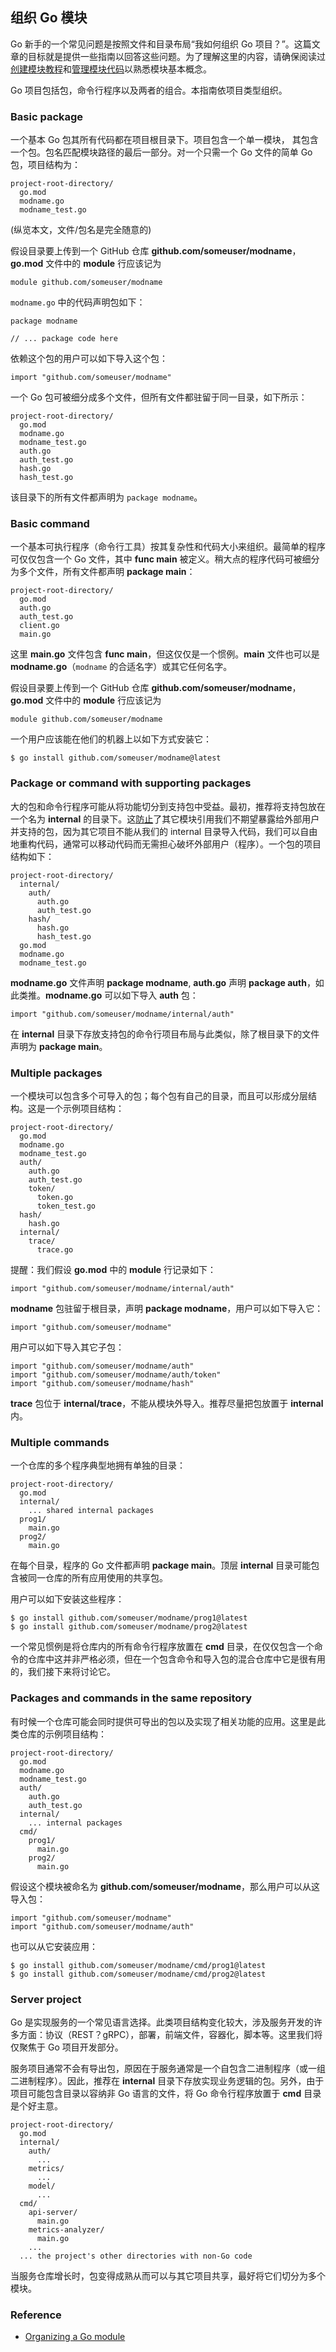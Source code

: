## 组织 Go 模块

Go 新手的一个常见问题是按照文件和目录布局“我如何组织 Go 项目？”。这篇文章的目标就是提供一些指南以回答这些问题。为了理解这里的内容，请确保阅读过[创建模块教程](https://go.dev/doc/tutorial/create-module)和[管理模块代码](https://go.dev/doc/modules/managing-source)以熟悉模块基本概念。

Go 项目包括包，命令行程序以及两者的组合。本指南依项目类型组织。

### Basic package

一个基本 Go 包其所有代码都在项目根目录下。项目包含一个单一模块， 其包含一个包。包名匹配模块路径的最后一部分。对一个只需一个 Go 文件的简单 Go 包，项目结构为：

```
project-root-directory/
  go.mod
  modname.go
  modname_test.go
```

(纵览本文，文件/包名是完全随意的)

假设目录要上传到一个 GitHub 仓库 **github.com/someuser/modname**，**go.mod** 文件中的 **module** 行应该记为 

```
module github.com/someuser/modname
```

`modname.go` 中的代码声明包如下：

```
package modname

// ... package code here
```

依赖这个包的用户可以如下导入这个包：

```
import "github.com/someuser/modname"
```

一个 Go 包可被细分成多个文件，但所有文件都驻留于同一目录，如下所示：

```
project-root-directory/
  go.mod
  modname.go
  modname_test.go
  auth.go
  auth_test.go
  hash.go
  hash_test.go
```

该目录下的所有文件都声明为 `package modname`。

### Basic command

一个基本可执行程序（命令行工具）按其复杂性和代码大小来组织。最简单的程序可仅仅包含一个 Go 文件，其中 **func main** 被定义。稍大点的程序代码可被细分为多个文件，所有文件都声明 **package main**：

```
project-root-directory/
  go.mod
  auth.go
  auth_test.go
  client.go
  main.go
```

这里 **main.go** 文件包含 **func main**，但这仅仅是一个惯例。**main** 文件也可以是 **modname.go**（`modname` 的合适名字）或其它任何名字。

假设目录要上传到一个 GitHub 仓库 **github.com/someuser/modname**，**go.mod** 文件中的 **module** 行应该记为 

```
module github.com/someuser/modname
```

一个用户应该能在他们的机器上以如下方式安装它：

```
$ go install github.com/someuser/modname@latest
```

### Package or command with supporting packages

大的包和命令行程序可能从将功能切分到支持包中受益。最初，推荐将支持包放在一个名为 **internal** 的目录下。这[防止](https://pkg.go.dev/cmd/go#hdr-Internal_Directories)了其它模块引用我们不期望暴露给外部用户并支持的包，因为其它项目不能从我们的 internal 目录导入代码，我们可以自由地重构代码，通常可以移动代码而无需担心破坏外部用户（程序）。一个包的项目结构如下：

```
project-root-directory/
  internal/
    auth/
      auth.go
      auth_test.go
    hash/
      hash.go
      hash_test.go
  go.mod
  modname.go
  modname_test.go
```

**modname.go** 文件声明 **package modname**, **auth.go** 声明 **package auth**，如此类推。**modname.go** 可以如下导入 **auth** 包：

```
import "github.com/someuser/modname/internal/auth"
```

在 **internal** 目录下存放支持包的命令行项目布局与此类似，除了根目录下的文件声明为 **package main**。

### Multiple packages

一个模块可以包含多个可导入的包；每个包有自己的目录，而且可以形成分层结构。这是一个示例项目结构：

```
project-root-directory/
  go.mod
  modname.go
  modname_test.go
  auth/
    auth.go
    auth_test.go
    token/
      token.go
      token_test.go
  hash/
    hash.go
  internal/
    trace/
      trace.go
```

提醒：我们假设 **go.mod** 中的 **module** 行记录如下：

```
import "github.com/someuser/modname/internal/auth"
```

**modname** 包驻留于根目录，声明 **package modname**，用户可以如下导入它：

```
import "github.com/someuser/modname"
```

用户可以如下导入其它子包：

```
import "github.com/someuser/modname/auth"
import "github.com/someuser/modname/auth/token"
import "github.com/someuser/modname/hash"
```

**trace** 包位于 **internal/trace**，不能从模块外导入。推荐尽量把包放置于 **internal** 内。

### Multiple commands

一个仓库的多个程序典型地拥有单独的目录：

```
project-root-directory/
  go.mod
  internal/
    ... shared internal packages
  prog1/
    main.go
  prog2/
    main.go
```

在每个目录，程序的 Go 文件都声明 **package main**。顶层 **internal** 目录可能包含被同一仓库的所有应用使用的共享包。

用户可以如下安装这些程序：

```
$ go install github.com/someuser/modname/prog1@latest
$ go install github.com/someuser/modname/prog2@latest
```

一个常见惯例是将仓库内的所有命令行程序放置在 **cmd** 目录，在仅仅包含一个命令的仓库中这并非严格必须，但在一个包含命令和导入包的混合仓库中它是很有用的，我们接下来将讨论它。

### Packages and commands in the same repository

有时候一个仓库可能会同时提供可导出的包以及实现了相关功能的应用。这里是此类仓库的示例项目结构：

```
project-root-directory/
  go.mod
  modname.go
  modname_test.go
  auth/
    auth.go
    auth_test.go
  internal/
    ... internal packages
  cmd/
    prog1/
      main.go
    prog2/
      main.go
```

假设这个模块被命名为 **github.com/someuser/modname**，那么用户可以从这导入包：

```
import "github.com/someuser/modname"
import "github.com/someuser/modname/auth"
```

也可以从它安装应用：

```
$ go install github.com/someuser/modname/cmd/prog1@latest
$ go install github.com/someuser/modname/cmd/prog2@latest
```

### Server project

Go 是实现服务的一个常见语言选择。此类项目结构变化较大，涉及服务开发的许多方面：协议（REST？gRPC），部署，前端文件，容器化，脚本等。这里我们将仅聚焦于 Go 项目开发部分。

服务项目通常不会有导出包，原因在于服务通常是一个自包含二进制程序（或一组二进制程序）。因此，推荐在 **internal** 目录下存放实现业务逻辑的包。另外，由于项目可能包含目录以容纳非 Go 语言的文件，将 Go 命令行程序放置于 **cmd** 目录是个好主意。

```
project-root-directory/
  go.mod
  internal/
    auth/
      ...
    metrics/
      ...
    model/
      ...
  cmd/
    api-server/
      main.go
    metrics-analyzer/
      main.go
    ...
  ... the project's other directories with non-Go code
```

当服务仓库增长时，包变得成熟从而可以与其它项目共享，最好将它们切分为多个模块。

### Reference

- [Organizing a Go module](https://go.dev/doc/modules/layout)